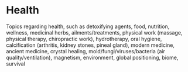 # Health
Topics regarding health, such as detoxifying agents, food, nutrition, wellness, medicinal herbs, ailments/treatments, physical work (massage, physical therapy, chiropractic work), hydrotherapy, oral hygiene, calcification (arthritis, kidney stones, pineal gland), modern medicine, ancient medicine, crystal healing, mold/fungi/viruses/bacteria (air quality/ventilation), magnetism, environment, global positioning, biome, survival 
